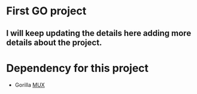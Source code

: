 # First GO project

## I will keep updating the details here adding more details about the project.


# Dependency for this project 
- Gorilla [MUX](https://github.com/gorilla/mux)
